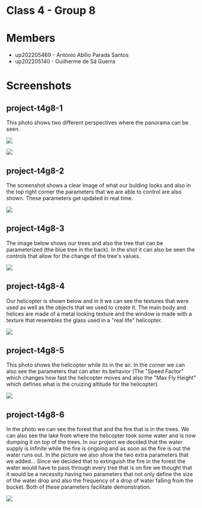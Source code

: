 # Class 4 - Group 8

# Members

- up202205469 - António Abílio Parada Santos 
- up202205140 - Guilherme de Sá Guerra

# Screenshots

## project-t4g8-1

This photo shows two different perspectives where the panorama can be seen.

![](screenshots/project-t4g8-1.png)

![](screenshots/extras/panorama-extra.png)

## project-t4g8-2

The screenshot shows a clear image of what our bulding looks and also in the top right corner the parameters that we are able to control are also shown.
These parameters get updated in real time.

![](screenshots/project-t4g8-2.png)

## project-t4g8-3

The image below shows our trees and also the tree that can be parameterized (the blue tree in the back). In the shot it can also be seen the controls that allow
for the change of the tree's values.

![](screenshots/project-t4g8-3.png)

## project-t4g8-4

Our helicopter is shown below and in it we can see the textures that were used as well as the objects that we used to create it. The main body and helices are made
of a metal looking texture and the window is made with a texture that resembles the glass used in a "real life" helicopter.

![](screenshots/project-t4g8-4.png)

## project-t4g8-5

This photo shows the helicopter while its in the air. In the corner we can also see the parameters that can alter its behavior (The "Speed Factor" which changes how fast the helicopter moves and also the "Max Fly Height" which defines what is the cruizing altitude for the helicopter).

![](screenshots/project-t4g8-5.png)

## project-t4g8-6

In the photo we can see the forest that and the fire that is in the trees. We can also see the lake from where the helicopter took some water and is now dumping it on
top of the trees. In our project we decided that the water supply is infinite while the fire is ongoing and as soon as the fire is out the water runs out. In the picture we also show the two extra parameters that we added... Since we decided that to extinguish the fire in the forest the water would have to pass through every tree that is on fire we thought that it would be a necessity having two parameters that not only define the size of the water drop and also the frequency of a drop of water falling from the bucket. Both of these parameters facilitate demonstration.

![](screenshots/project-t4g8-6.png)



